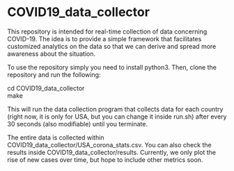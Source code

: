 # COVID19_data_collector

This repository is intended for real-time collection of data concerning COVID-19. The idea is to provide a simple framework that facilitates customized analytics on the data so that we can derive and spread more awareness about the situation.

To use the repository simply you need to install python3. Then, clone the repository and run the following:

cd COVID19_data_collector<br/>
make

This will run the data collection program that collects data for each country (right now, it is only for USA, but you can change it inside run.sh) after every 30 seconds (also modifiable) until you terminate. 

The entire data is collected within COVID19_data_collector/USA_corona_stats.csv. You can also check the results inside COVID19_data_collector/results. Currently, we only plot the rise of new cases over time, but hope to include other metrics soon.